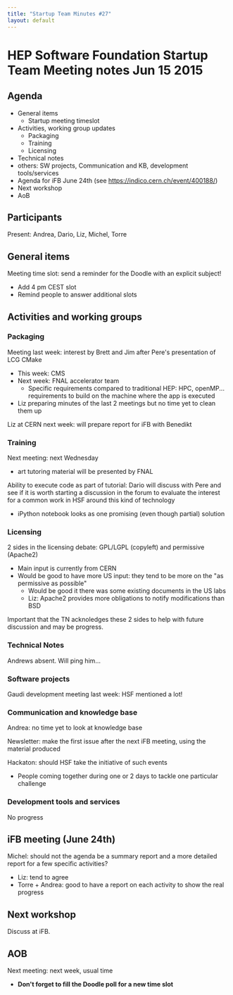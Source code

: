 ```yaml
---
title: "Startup Team Minutes #27"
layout: default
---
```


# HEP Software Foundation Startup Team Meeting notes Jun 15 2015

## Agenda

- General items
  - Startup meeting timeslot
- Activities, working group updates
  - Packaging
  - Training
  - Licensing
 - Technical notes
 - others: SW projects, Communication and KB, development tools/services
- Agenda for iFB June 24th (see https://indico.cern.ch/event/400188/)
- Next workshop
- AoB


## Participants

Present: Andrea, Dario, Liz, Michel, Torre

## General items

Meeting time slot: send a reminder for the Doodle with an explicit subject!

* Add 4 pm CEST slot
* Remind people to answer additional slots


## Activities and working groups

### Packaging

Meeting last week: interest by Brett and Jim after Pere's presentation of LCG CMake

* This week: CMS
* Next week: FNAL accelerator team
  * Specific requirements compared to traditional HEP: HPC, openMP... requirements to build on the machine where the app is executed
* Liz preparing minutes of the last 2 meetings but no time yet to clean them up

Liz at CERN next week: will prepare report for iFB with Benedikt


### Training

Next meeting: next Wednesday

* art tutoring material will be presented by FNAL

Ability to execute code as part of tutorial: Dario will discuss with Pere and see if it is worth starting a discussion in the forum to evaluate the
interest for a common work in HSF around this kind of technology

* iPython notebook looks as one promising (even though partial) solution

### Licensing

2 sides in the licensing debate: GPL/LGPL (copyleft) and permissive (Apache2)

* Main input is currently from CERN
* Would be good to have more US input: they tend to be more on the "as permissive as possible"
  * Would be good it there was some existing documents in the US labs
  * Liz: Apache2 provides more obligations to notify modifications than BSD

Important that the TN acknoledges these 2 sides to help with future discussion and may be progress.


### Technical Notes

Andrews absent. Will ping him...

### Software projects

Gaudi development meeting last week: HSF mentioned a lot!


### Communication and knowledge base

Andrea: no time yet to look at knowledge base

Newsletter: make the first issue after the next iFB meeting, using the material produced

Hackaton: should HSF take the initiative of such events

* People coming together during one or 2 days to tackle one particular challenge

### Development tools and services

No progress


## iFB meeting (June 24th)

Michel: should not the agenda be a summary report and a more detailed report for a few specific activities?

* Liz: tend to agree
* Torre + Andrea: good to have a report on each activity to show the real progress


## Next workshop

Discuss at iFB.

## AOB

Next meeting: next week, usual time

* **Don't forget to fill the Doodle poll for a new time slot**

